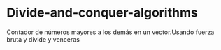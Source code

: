 # Divide-and-conquer-algorithms
Contador de números mayores a los demás en un vector.Usando fuerza bruta y divide y venceras
